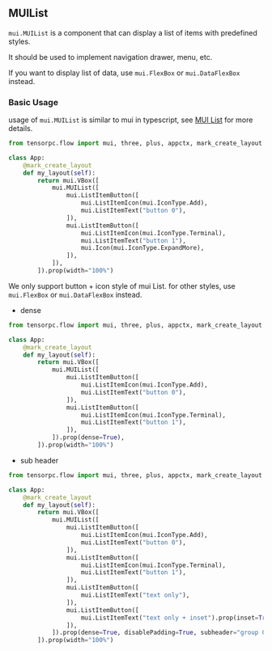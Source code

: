 ## MUIList 

```mui.MUIList``` is a component that can display a list of items with predefined styles.

It should be used to implement navigation drawer, menu, etc.

If you want to display list of data, use ```mui.FlexBox``` or ```mui.DataFlexBox``` instead. 

### Basic Usage

usage of ```mui.MUIList``` is similar to mui in typescript, see [MUI List](https://mui.com/material-ui/react-list/) for more details.


```Python
from tensorpc.flow import mui, three, plus, appctx, mark_create_layout

class App:
    @mark_create_layout
    def my_layout(self):
        return mui.VBox([
            mui.MUIList([
                mui.ListItemButton([
                    mui.ListItemIcon(mui.IconType.Add),
                    mui.ListItemText("button 0"),
                ]),
                mui.ListItemButton([
                    mui.ListItemIcon(mui.IconType.Terminal),
                    mui.ListItemText("button 1"),
                    mui.Icon(mui.IconType.ExpandMore),
                ]),
            ]),
        ]).prop(width="100%")

```

We only support button + icon style of mui List. for other styles, use ```mui.FlexBox``` or ```mui.DataFlexBox``` instead.

* dense 

```Python
from tensorpc.flow import mui, three, plus, appctx, mark_create_layout

class App:
    @mark_create_layout
    def my_layout(self):
        return mui.VBox([
            mui.MUIList([
                mui.ListItemButton([
                    mui.ListItemIcon(mui.IconType.Add),
                    mui.ListItemText("button 0"),
                ]),
                mui.ListItemButton([
                    mui.ListItemIcon(mui.IconType.Terminal),
                    mui.ListItemText("button 1"),
                ]),
            ]).prop(dense=True),
        ]).prop(width="100%")

```

* sub header 

```Python
from tensorpc.flow import mui, three, plus, appctx, mark_create_layout

class App:
    @mark_create_layout
    def my_layout(self):
        return mui.VBox([
            mui.MUIList([
                mui.ListItemButton([
                    mui.ListItemIcon(mui.IconType.Add),
                    mui.ListItemText("button 0"),
                ]),
                mui.ListItemButton([
                    mui.ListItemIcon(mui.IconType.Terminal),
                    mui.ListItemText("button 1"),
                ]),
                mui.ListItemButton([
                    mui.ListItemText("text only"),
                ]),
                mui.ListItemButton([
                    mui.ListItemText("text only + inset").prop(inset=True),
                ]),
            ]).prop(dense=True, disablePadding=True, subheader="group 0"),
        ]).prop(width="100%")

```
